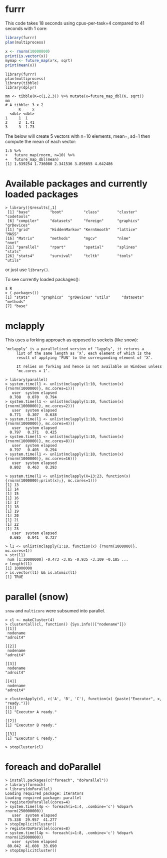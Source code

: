 # furrr

This code takes 18 seconds using cpus-per-task=4 compared to 41 seconds with 1 core:

```R
library(furrr)
plan(multiprocess)

x <- rnorm(10000000)
print(is.vector(x))
mymap <- future_map(x*x, sqrt)
print(mean(x))
```

```
library(furrr)
plan(multiprocess)
library(tibble)
library(dplyr)

mm <- tibble(K=c(1,2,3)) %>% mutate(x=future_map_dbl(K, sqrt))
mm
# A tibble: 3 x 2
      K     x
  <dbl> <dbl>
1     1  1   
2     2  1.41
3     3  1.73
```

The below will create 5 vectors with n=10 elements, mean=<the piped input value>, sd=1 then compute the mean of each vector:

```
1:5 %>%
+   future_map(rnorm, n=10) %>%
+   future_map_dbl(mean)
[1] 1.539254 1.736080 2.341536 3.895655 4.642486
```

# Available packages and currently loaded packages

```
> library()$results[,1]
 [1] "base"         "boot"         "class"        "cluster"      "codetools"   
 [6] "compiler"     "datasets"     "foreign"      "graphics"     "grDevices"   
[11] "grid"         "HiddenMarkov" "KernSmooth"   "lattice"      "MASS"        
[16] "Matrix"       "methods"      "mgcv"         "nlme"         "nnet"        
[21] "parallel"     "rpart"        "spatial"      "splines"      "stats"       
[26] "stats4"       "survival"     "tcltk"        "tools"        "utils"
```

or just use `library()`.

To see currently loaded packages():

```
$ R
> (.packages())
[1] "stats"     "graphics"  "grDevices" "utils"     "datasets"  "methods"  
[7] "base"     
```

# mclapply

This uses a forking approach as opposed to sockets (like snow):

```
‘mclapply’ is a parallelized version of ‘lapply’, it returns a
     list of the same length as ‘X’, each element of which is the
     result of applying ‘FUN’ to the corresponding element of ‘X’.

     It relies on forking and hence is not available on Windows unless
     ‘mc.cores = 1’.
```

```
> library(parallel)
> system.time(l1 <- unlist(mclapply(1:10, function(x) {rnorm(1000000)}, mc.cores=1)))
   user  system elapsed 
  0.708   0.070   0.794 
> system.time(l1 <- unlist(mclapply(1:10, function(x) {rnorm(1000000)}, mc.cores=2)))
   user  system elapsed 
  0.771   0.307   0.638 
> system.time(l1 <- unlist(mclapply(1:10, function(x) {rnorm(1000000)}, mc.cores=4)))
   user  system elapsed 
  0.797   0.371   0.425 
> system.time(l1 <- unlist(mclapply(1:10, function(x) {rnorm(1000000)}, mc.cores=8)))
   user  system elapsed 
  0.797   0.405   0.294 
> system.time(l1 <- unlist(mclapply(1:10, function(x) {rnorm(1000000)}, mc.cores=16)))
   user  system elapsed 
  0.802   0.463   0.293 
```

```
> system.time(l1 <- unlist(mclapply(X=13:23, function(x) {rnorm(1000000);print(x);}, mc.cores=1)))
[1] 13
[1] 14
[1] 15
[1] 16
[1] 17
[1] 18
[1] 19
[1] 20
[1] 21
[1] 22
[1] 23
   user  system elapsed 
  0.685   0.041   0.727 
```

```
> l1 <- unlist(mclapply(1:10, function(x) {rnorm(1000000)}, mc.cores=1))
> str(l1)
 num [1:10000000] -0.473 -3.05 -0.935 -3.109 -0.185 ...
> length(l1)
[1] 10000000
> is.vector(l1) && is.atomic(l1)
[1] TRUE
```

# parallel (snow)

`snow` and `multicore` were subsumed into parallel.

```
> cl <- makeCluster(4)
> clusterCall(cl, function() {Sys.info()["nodename"]})
[[1]]
 nodename 
"adroit4" 

[[2]]
 nodename 
"adroit4" 

[[3]]
 nodename 
"adroit4" 

[[4]]
 nodename 
"adroit4" 

> clusterApply(cl, c('A', 'B', 'C'), function(x) {paste("Executor", x, "ready.")})
[[1]]
[1] "Executor A ready."

[[2]]
[1] "Executor B ready."

[[3]]
[1] "Executor C ready."

> stopCluster(cl)
```

# foreach and doParallel

```
> install.packages(c("foreach", "doParallel"))
> library(foreach)
> library(doParallel)
Loading required package: iterators
Loading required package: parallel
> registerDoParallel(cores=4)
> system.time(l4p <- foreach(i=1:4, .combine='c') %dopar% rnorm(250000000))
   user  system elapsed 
 75.338  29.957  41.277 
> stopImplicitCluster()
> registerDoParallel(cores=8)
> system.time(l4p <- foreach(i=1:8, .combine='c') %dopar% rnorm(125000000))
   user  system elapsed 
 80.042  41.608  33.690
> stopImplicitCluster()
```
